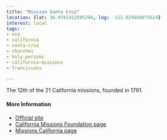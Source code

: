 ```yaml
---
title: "Mission Santa Cruz"
location: {lat: 36.9781412595296, lng: -122.029494075624}
interest: local
tags:
- usa
- california
- santa-cruz
- churches
- holy-persons
- california-missions
- franciscans

---
```



The 12th of the 21 California missions, founded in 1791.

#### More Information

* [Official site](http://www.holycrosssantacruz.com/mission-santa-cruz/)
* [California Missions Foundation page](https://californiamissionsfoundation.org/mission-santa-cruz/)
* [Missions California page](https://www.missionscalifornia.com/missions/santa-cruz/)





